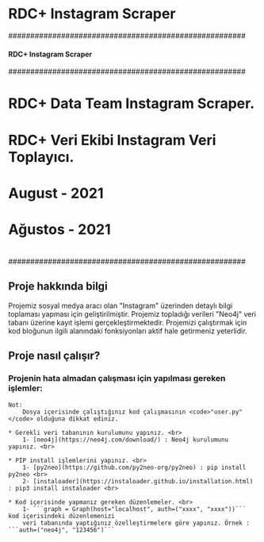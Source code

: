 # RDC+ Instagram Scraper

######################################################
####          RDC+ Instagram Scraper              ####
######################################################
#   RDC+ Data Team Instagram Scraper.                #
#   RDC+ Veri Ekibi Instagram Veri Toplayıcı.        #
#                                                    #
#   August - 2021                                    #
#   Ağustos - 2021                                   #
#                                                    #
######################################################

## Proje hakkında bilgi

Projemiz sosyal medya aracı olan "Instagram" üzerinden detaylı bilgi toplaması yapması için
geliştirilmiştir. Projemiz topladığı verileri "Neo4j" veri tabanı üzerine kayıt işlemi gerçekleştirmektedir.
Projemizi çalıştırmak için kod bloğunun ilgili alanındaki fonksiyonları aktif hale getirmeniz yeterlidir.

## Proje nasıl çalışır?

### Projenin hata almadan çalışması için yapılması gereken işlemler:

	Not:
		Dosya içerisinde çalıştığınız kod çalışmasının <code>"user.py"</code> olduğuna dikkat ediniz.

	* Gerekli veri tabanının kurulumunu yapınız. <br>
		1- [neo4j](https://neo4j.com/download/) : Neo4j kurulumunu yapınız. <br>

	* PİP install işlemlerini yapınız. <br>
		1- [py2neo](https://github.com/py2neo-org/py2neo) : pip install py2neo <br>
		2- [instaloader](https://instaloader.github.io/installation.html) : pip3 install instaloader <br>

	* Kod içerisinde yapmanız gereken düzenlemeler. <br>
		1- ```graph = Graph(host="localhost", auth=("xxxx", "xxxx"))``` kod içerisindeki düzenlemenizi
		veri tabanında yaptığınız özelleştirmelere göre yapınız. Örnek : ```auth=("neo4j", "123456")```
